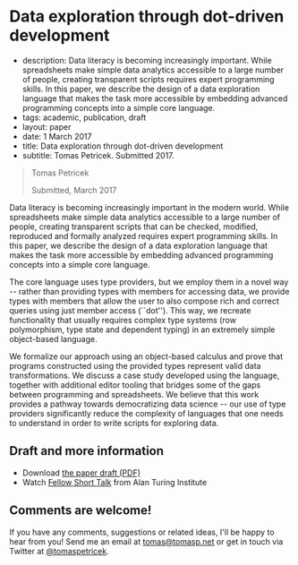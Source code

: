 # Data exploration through dot-driven development

 - description: Data literacy is becoming increasingly important. While spreadsheets make 
     simple data analytics accessible to a large number of people, creating transparent scripts
     requires expert programming skills. In this paper, we describe the design of a data 
     exploration language that makes the task more accessible by embedding advanced programming 
     concepts into a simple core language.
 - tags: academic, publication, draft
 - layout: paper
 - date: 1 March 2017
 - title: Data exploration through dot-driven development
 - subtitle: Tomas Petricek. Submitted 2017.
 
> Tomas Petricek
>
> Submitted, March 2017

Data literacy is becoming increasingly important in the modern world. While spreadsheets make 
simple data analytics accessible to a large number of people, creating transparent scripts that 
can be checked, modified, reproduced and formally analyzed requires expert programming skills. 
In this paper, we describe the design of a data exploration language that makes the task more 
accessible by embedding advanced programming concepts into a simple core language.

The core language uses type providers, but we employ them in a novel way -- rather than providing 
types with members for accessing data, we provide types with members that allow the user to also 
compose rich and correct queries using just member access (``dot''). This way, we recreate 
functionality that usually requires complex type systems (row polymorphism, type state and dependent 
typing) in an extremely simple object-based language.

We formalize our approach using an object-based calculus and prove that programs constructed using 
the provided types represent valid data transformations. We discuss a case study developed using the 
language, together with additional editor tooling that bridges some of the gaps between programming 
and spreadsheets. We believe that this work provides a pathway towards democratizing data science 
-- our use of type providers significantly reduce the complexity of languages that one needs to 
understand in order to write scripts for exploring data.

## Draft and more information

 - Download [the paper draft (PDF)](pivot-draft.pdf)
 - Watch [Fellow Short Talk](https://www.youtube.com/watch?v=aHjgpmzFjOA) from Alan Turing Institute

## Comments are welcome!

If you have any comments, suggestions or related ideas, I'll be happy to
hear from you! Send me an email at [tomas@tomasp.net](mailto:tomas@tomasp.net)
or get in touch via Twitter at [@tomaspetricek](http://twitter.com/tomaspetricek).
